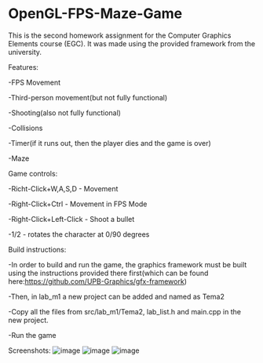 # OpenGL-FPS-Maze-Game
This is the second homework assignment for the Computer Graphics Elements course (EGC).
It was made using the provided framework from the university.


Features: 
  
  -FPS Movement
  
  -Third-person movement(but not fully functional)
  
  -Shooting(also not fully functional)
  
  -Collisions
  
  -Timer(if it runs out, then the player dies and the game is over)
  
  -Maze
  
Game controls:
 
 -Richt-Click+W,A,S,D - Movement
 
 -Right-Click+Ctrl - Movement in FPS Mode
 
 -Right-Click+Left-Click - Shoot a bullet
  
 -1/2 - rotates the character at 0/90 degrees

Build instructions:

-In order to build and run the game, the graphics framework must be built using the instructions provided there first(which can be found here:https://github.com/UPB-Graphics/gfx-framework)
  
  -Then, in lab_m1 a new project can be added and named as Tema2
 
 -Copy all the files from src/lab_m1/Tema2, lab_list.h and main.cpp in the new project.
 
 -Run the game
 
Screenshots:
![image](https://user-images.githubusercontent.com/97887231/149769279-d73e7a99-2638-4c5b-89d9-a4d45214de11.png)
![image](https://user-images.githubusercontent.com/97887231/149769416-df1a95b4-9957-48fa-a2ea-b7cabfb9969f.png)
![image](https://user-images.githubusercontent.com/97887231/149769459-f62db196-6371-470d-ac43-ff2e37ed997a.png)



